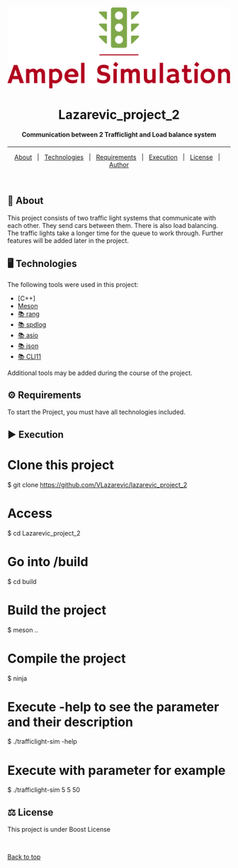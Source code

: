<div align="center" id="top"> 
  <img src="./doc/logo/logo_large.png" alt="Lazarevic_project_2" />

</div>

<h1 align="center">Lazarevic_project_2</h1>

<h4 align="center"> 
	Communication between 2 Trafficlight and Load balance system
</h4> 

<hr> 

<p align="center">
  <a href="#open_book-about">About</a> &#xa0; | &#xa0;
  <a href="#desktop_computer-technologies">Technologies</a> &#xa0; | &#xa0;
  <a href="#gear-requirements">Requirements</a> &#xa0; | &#xa0;
  <a href="#arrow_forward-execution">Execution</a> &#xa0; | &#xa0;
  <a href="#balance_scale-license">License</a> &#xa0; | &#xa0;
  <a href="https://github.com/VLazarevic" target="_blank">Author</a>
</p>

<br>

## :open_book: About ##

This project consists of two traffic light systems that communicate with each other. They send cars between them. There is also load balancing. The traffic lights take a longer time for the queue to work through. Further features will be added later in the project.

## :desktop_computer: Technologies ##

The following tools were used in this project:

- [C++]
- [Meson](https://mesonbuild.com/)
- [:books: rang](https://github.com/agauniyal/rang)
- [:books: spdlog](https://github.com/gabime/spdlog)
- [:books: asio](https://think-async.com/Asio)
- [:books: json](https://github.com/nlohmann/json)
- [:books: CLI11](https://github.com/CLIUtils/CLI11)

Additional tools may be added during the course of the project. 

## :gear: Requirements ##

To start the Project, you must have all technologies included.

## :arrow_forward: Execution ##

# Clone this project
$ git clone https://github.com/VLazarevic/lazarevic_project_2

# Access
$ cd Lazarevic_project_2

# Go into /build
$ cd build

# Build the project
$ meson ..

# Compile the project
$ ninja

# Execute -help to see the parameter and their description
$ ./trafficlight-sim -help

# Execute with parameter for example
$ ./trafficlight-sim 5 5 50


## :balance_scale: License ##

This project is under Boost License


&#xa0;

<a href="#top">Back to top</a>
